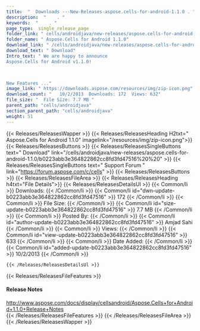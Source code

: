 ```yaml
---
title:  "  Downloads ---New-Releases-aspose.cells-for-android-1.1.0 . " 
description:  "    . " 
keywords:  "    . " 
page_type:  single_release_page
folder_link: " cells/androidjava/new-releases/aspose.cells-for-android-1.1.0/"
folder_name: " Aspose.Cells for Android 1.1.0"
download_link: " /cells/androidjava/new-releases/aspose.cells-for-android-1.1.0/b0223abb3e364822862cc8fd3fd47516"
download_text: " Download"
Intro_text: " We are happy to announce
Aspose.Cells for Android v1.1.0!

 

New Features ..."
image_link: " https://downloads.aspose.com/resources/img/zip-icon.png"
download_count: "   10/2/2013  Downloads: 172  Views: 632"
file_size: "  File Size: 7.7 MB "
parent_path: "cells/androidjava"
section_parent_path: "cells/androidjava"
weight: 51 
---
```


{{< Releases/ReleasesWapper >}}
  {{< Releases/ReleasesHeading H2txt=" Aspose.Cells for Android 1.1.0" imagelink="/resources/img/zip-icon.png">}}
  {{< Releases/ReleasesButtons >}}
    {{< Releases/ReleasesSingleButtons text=" Download" link="/cells/androidjava/new-releases/aspose.cells-for-android-1.1.0/b0223abb3e364822862cc8fd3fd47516%20%20" >}}
    {{< Releases/ReleasesSingleButtons text=" Support Forum " link="https://forum.aspose.com/c/cells" >}}
  {{< Releases/ReleasesButtons >}}
  {{< Releases/ReleasesFileArea >}}
    {{< Releases/ReleasesHeading h4txt="File Details">}}
    {{< Releases/ReleasesDetailsUl >}}
            {{< Common/li  >}} Downloads: {{< /Common/li >}} 
      {{< Common/li id="dwn-update-b0223abb3e364822862cc8fd3fd47516" >}} 172 {{< /Common/li >}} 
      {{< Common/li  >}} File Size: {{< /Common/li >}} 
      {{< Common/li id="size-update-b0223abb3e364822862cc8fd3fd47516" >}} 7.7 MB {{< /Common/li >}} 
      {{< Common/li  >}} Posted By: {{< /Common/li >}} 
      {{< Common/li id="author-update-b0223abb3e364822862cc8fd3fd47516" >}} Amjad Sahi {{< /Common/li >}} 
      {{< Common/li  >}} Views: {{< /Common/li >}} 
      {{< Common/li id="view-update-b0223abb3e364822862cc8fd3fd47516" >}} 633 {{< /Common/li >}} 
      {{< Common/li  >}} Date Added: {{< /Common/li >}} 
      {{< Common/li id="added-update-b0223abb3e364822862cc8fd3fd47516" >}} 10/2/2013 {{< /Common/li >}} 

    {{< /Releases/ReleasesDetailsUl >}}

  {{< Releases/ReleasesFileFeatures >}}
      <h4>Release Notes</h4><div><a href="http://www.aspose.com/docs/display/cellsandroid/Aspose.Cells+for+Android+1.1.0+Release+Notes">http://www.aspose.com/docs/display/cellsandroid/Aspose.Cells+for+Android+1.1.0+Release+Notes</a></div>
  {{< /Releases/ReleasesFileFeatures >}}
 {{< /Releases/ReleasesFileArea >}}
{{< /Releases/ReleasesWapper >}}


